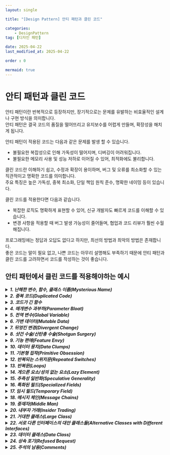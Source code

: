 ```yaml
---
layout: single

title: "[Design Pattern] 안티 패턴과 클린 코드"

categories:
    - DesignPattern
tag: [디자인 패턴]

date: 2025-04-22
last_modified_at: 2025-04-22

order : 0

mermaid: true
---
```


# 안티 패턴과 클린 코드

안티 패턴이란 반복적으로 등장하지만, 장기적으로는 문제를 유발하는 비효율적인 설계나 구현 방식을 의미합니다.  
안티 패턴은 결국 코드의 품질을 떨어뜨리고 유지보수를 어렵게 만들며, 확장성을 해치게 됩니다.

안티 패턴이 적용된 코드는 다음과 같은 문제를 발생 할 수 있습니다.

+ 불필요한 복잡성으로 인해 가독성이 떨어지며, 디버깅이 어려워집니다.
+ 불필요한 메모리 사용 및 성능 저하로 이어질 수 있어, 최적화에도 불리합니다.

클린 코드란 이해하기 쉽고, 수정과 확장이 용이하며, 버그 및 오류를 최소화할 수 있는 직관적이고 명확한 코드를 의미합니다.  
주요 특징은 높은 가독성, 중복 최소화, 단일 책임 원칙 준수, 명확한 네이밍 등이 있습니다.

클린 코드를 적용한다면 다음과 같습니다.

+ 복잡한 로직도 명확하게 표현할 수 있어, 신규 개발자도 빠르게 코드를 이해할 수 있습니다.
+ 변경 사항을 적용할 때 버그 발생 가능성이 줄어들며, 협업과 코드 리뷰가 훨씬 수월해집니다.

프로그래밍에는 정답과 오답도 없다고 하지만, 최선의 방법과 최악의 방법은 존재합니다.  
좋은 코드는 말이 필요 없고, 나쁜 코드는 아무리 설명해도 부족하기 때문에 안티 패턴과 클린 코드를 고려하면서 코드를 작성하는 것이 좋습니다.

## 안티 패턴에서 클린 코드를 적용해야하는 예시

<details>
<summary><h5 style="display: inline;">1. 난해한 변수, 함수, 클래스 이름(Mysterious Name)</h5></summary>
<div markdown="1">

변수명과 함수명은 이름만 보고도 무슨 일을 하는지 알아야합니다.  
명확한 이름이 떠오르지 않는다면 설계가 잘못됐을 수 있습니다.

변수, 함수, 클래스의 이름은 의미를 정확히 표현해야하며 규칙은 다음과 같습니다.

+ 줄임말(축약어)사용을 남발하지 않거나 지양하는 것이 좋습니다.
+ 익숙한 단어를 사용하는 것이 좋습니다.
+ 포괄적인 이름은 좋지 않습니다.
+ 관습적 표현을 지킵니다.
    - 예를 들어 반복문의 인덱스 `i, j, k`, 좌표의 `x, y`, 물리 공식의 `F = ma`등은 그대로 사용합니다.
+ 함수명은 동사, 변수명은 명사를 사용합니다.
+ 콜백 함수는 수동형으로 작성합니다.
    - 예를 들어  `OnHpChanged()`와 같은 수동형이 자연스럽습니다.
+ 클래스명은 객체의 역할을 명확하게 전달해야합니다.

나쁜 예시
```cpp
// 이름만 보고는 이게 뭔지 알 수가 없다
void DoIt(int x);
void Func();

// 의미가 전혀 안 드러나는 변수들
int a, b, c;
a = 10;
b = 20;
c = a + b;

// 축약어 사용으로 인해 너무 짧거나 모호한 네이밍
int cstmr;  // 고객(Customer)?
int trnsAmt; // 거래 금액(Transaction Amount)?

// 애매한 클래스 이름
// 어떤 데이터를 관리하는지 이해하기 어렵다
class DataManager
{
    void save();
    void load();
};
```

좋은 예시
```cpp
// 함수의 의도가 명확한 경우
void AttackEnemy(int DamageAmount);

// 변수의 역할이 명확하다
float CurrentHealth;
int EnemyCount;
int itemPrice = 10;
int tax = 20;
int totalPrice = itemPrice + tax;

// 명확한 이름 사용
int customer;
int transactionAmount;

// 명확한 클래스 이름
// 이름을 통해 사용자 데이터를 관리하는 클래스임을 알 수 있음
class UserDataStorage
{
    void saveUser();
    void loadUser();
};
```

</div>
</details>

<details>
<summary><h5 style="display: inline;">2. 중복 코드(Duplicated Code)</h5></summary>
<div markdown="1">

중복 코드는 동일하거나 유사한 코드가 여러 곳에 반복적으로 나타나는 현산을 의미합니다.

확장성을 저하시킵니다.  
예를 들어, 특정 로직을 수정할 때 여러 곳을 수정해야 하므로 실수할 가능성이 높아집니다.

`DRY - Don't Repeat Yourself`라는 정보의 반복을 줄이는 것을 목표로 하는 소프트웨어 개발의 기본 원칙이 있습니다.

중복되는 코드는 하나만 수정해도 되도록 모아놓아야 합니다.  
함수나 템플릿을 사용하여 중복을 제거할 수 있습니다.  
변수의 경우는 구조체나 클래스를 사용해서 중복을 제거할 수 있습니다.

나쁜 예시
```cpp
// 같은 로직으로 중복되는 코드를 가진 함수
// 플레이어 데미지 처리
void PlayerTakeDamage(float Amount)
{
    Health -= Amount;
    if (Health <= 0)
    {
        Die();
    }
}

// 보스 데미지 처리
void BossTakeDamage(float Amount)
{
    Health -= Amount;
    if (Health <= 0)
    {
        SummonMinions(); // 보스라서 특별히 미니언을 소환
        Die();
    }
}
```

좋은 예시
```cpp
// 공통 부모 클래스에서 데미지 로직을 통일
class ACharacterBase
{
protected:
    virtual void OnDeath() { /* 사망에 대한 처리 */ }
    
public:
    void TakeDamage(float Amount)
    {
        Health -= Amount;
        if (Health <= 0) 
        {
            OnDeath();
        }
    }
};

// 플레이어
class APlayerCharacter : public ACharacterBase
{
protected:
    virtual void OnDeath() override 
    {
        // 플레이어 전용 사망 처리
    }
};

// 보스
class ABoss : public ACharacterBase
{
protected:
    virtual void OnDeath() override
    {
        SummonMinions();
        // 보스 전용 사망 처리
    }
};
```

나쁜 예시
```cpp
// 구조체 없이 비슷한 데이터 그룹이 반복되는 경우
string user1Name = "Alice";
int user1Age = 25;

string user2Name = "Bob";
int user2Age = 30;
```

좋은 예시
```cpp
// 구조체 혹은 클래스를 사용
struct User
{
    string name;
    int age;
};

User users[] = {% raw %}{{"Alice", 25}, {"Bob", 30}}{% endraw %};
```

</div>
</details>

<details>
<summary><h5 style="display: inline;">3. 코드가 긴 함수</h5></summary>
<div markdown="1">

한 파일이나 함수에 너무 많은 코드가 있으면 이해하기 어려워 가독성이 저하됩니다.  
특정 기능을 수정하려면 긴 코드에서 찾아야 하므로, 유지보수가 어렵습니다.  
같은 기능을 다시 사용하려면 복사&붙여넣기를 반복하므로 재사용성이 떨어지며, 중복되는 코드를 가지게 됩니다.  
단일 책임 원칙에 위배됩니다.

주석이 필요하다고 느껴지는 부분은 별도의 함수, 멤버함수로 뺄 수 있습니다.  
함수를 기능단위로 분리하고, 모듈화해주어 해결할 수 있습니다.

함수를 기능 단위로 분리한다면 다음과 같은 장점을 가지게 됩니다.

+ 함수의 코드를 짧게 만들어야 공유하기 좋습니다.
+ 각 기능별로 함수를 분리한다면 한눈에 파악하기 쉽습니다.
+ 수식의 실제 구현 부분과 수식을 적용하는 흐름을 별도의 함수로 나눌 수 있기 때문에 전체 코드가 아닌 자신이 관심 있는 부분만 확인할 수 있습니다.
+ 한 번 작성된 메서드는 다른 클래스나 코드에서 쉽게 재사용할 수 있습니다.
+ 코드가 작고 명확한 단위로 분리되어 있어 책을 읽듯 자연스럽게 이해할 수 있습니다.

나쁜 예시
```cpp
void AMyCharacter::Tick(float DeltaTime)
{
    Super::Tick(DeltaTime);

    // 1. 이동 처리
    // 2. 점프 처리
    // 3. 공격 처리
    // 4. 버프/디버프 처리
    // 5. 체력 체크
    // 6. 애니메이션 업데이트
    // ...
    // ...
}
```

좋은 예시
```cpp
void AMyCharacter::Tick(float DeltaTime)
{
    Super::Tick(DeltaTime);
    
    HandleMovement(DeltaTime);
    HandleJump();
    HandleAttack();
    UpdateAnimation();
}

void AMyCharacter::HandleMovement(float DeltaTime)
{
    // 이동 관련 로직만 심플하게!
}

void AMyCharacter::HandleJump()
{
    // 점프 관련 로직만 모아둠
}

void AMyCharacter::HandleAttack()
{
    // 공격 로직
}
```

</div>
</details>

<details>
<summary><h5 style="display: inline;">4. 매개변수 과부하(Parameter Bloat)</h5></summary>
<div markdown="1">

매개변수 과부하는 함수에 매개변수가 너무 많은 경우를 의미합니다.

인자가 많으면 코드가 복잡하며, 매개변수 순서를 실수할 가능성이 증가합니다.

구조체, 클래스로 묶어서 그룹화를 하고, 매개변수로 사용하는 방법이 있습니다.  
불필요한 인수가 있다면 제거합니다.

나쁜 예시
```cpp
void InitWeapon(FString Name, float Damage, float FireRate, int32 AmmoCount, float ReloadTime, USkeletalMesh* Mesh, USoundBase* Sound)
{
    
}
```

좋은 예시
```cpp
struct FWeaponData
{
    FString Name;
    float Damage;
    float FireRate;
    int32 AmmoCount;
};

struct FWeaponAssets
{
    USkeletalMesh* Mesh;
    USoundBase* Sound;
};

void InitWeapon(const FWeaponData& InData, const FWeaponAssets& InAssets)
{
    
}
```

</div>
</details>

<details>
<summary><h5 style="display: inline;">5. 전역 변수(Global Variable)</h5></summary>
<div markdown="1">

전역 변수는 프로그램 어디서든 접근할 수 있는 변수입니다.

무분별하게 사용한다면 유지보수와 디버깅이 어려워진다는 문제가 발생합니다.

전역 변수는 최대한 사용하지 않아야 합니다.  
지역 변수로 사용하거나 클래스를 통해 캡슐화하는 방법이 있습니다.  
언리얼 엔진의 경우 `Subsystem`이 있습니다.  
[Subsytem 공식 문서](https://dev.epicgames.com/documentation/ko-kr/unreal-engine/programming-subsystems-in-unreal-engine){: target="_blank"}

나쁜 예시
```cpp
#include <iostream>

using namespace std;

int score = 0; // 전역 변수

void addScore(int value)
{
    score += value;
}

void showScore()
{
    cout << "Current Score: " << score << endl;
}

int main()
{
    addScore(10);
    showScore();
}
```

좋은 예시
```cpp
#include <iostream>

using namespace std;

void showScore(int score)
{
    cout << "Current Score: " << score << endl;
}

int main()
{
    int score = 0; // 지역 변수 사용
    score += 10;
    showScore(score);
}
```

```cpp
#include <iostream>

using namespace std;

// 클래스 사용
class Game
{
private:
    int score;

public:
    Game() : score(0) {} // 초기화

    void addScore(int value) { score += value; }
    void showScore() { cout << "Current Score: " << score << endl; }
};
```

```cpp
// 언리얼 Subsystem을 사용
UCLASS()
class UScoreSystem : public UGameInstanceSubsystem
{
    GENERATED_BODY()

private:
    int32 Score;

public:
    void AddScore(int32 Amount)
    {
        Score += Amount;
        // 점수가 변경됐음을 알리는 로직
    }

    int32 GetScore() const { return Score; }
};

// 사용 예시
void AEnemy::OnDefeated()
{
    if (UGameInstance* GI = GetGameInstance())
    {
        if (UScoreSystem* ScoreSys = GI->GetSubsystem<UScoreSystem>())
        {
            ScoreSys->AddScore(50);
        }
    }
}
```

</div>
</details>

<details>
<summary><h5 style="display: inline;">6. 가변 데이터(Mutable Data)</h5></summary>
<div markdown="1">

가변 데이터는 생성된 후에 값이나 상태를 변경할 수 있는 데이터를 의미합니다.

접근 제어자가 `public`인 경우 클래스 멤버가 외부에 공개되며, 누구나 접근하고 수정할 수 있다는 문제가 있습니다.  
이로인해 의도치 않게 값이 변경될 수 있으며, 어디서 값이 변경되었는지 추적하기 어려울 수 있습니다.

캡슐화하고, Get/Set 함수 등을 통해 변경하도록 변경 가능한 범위를 최소화해야합니다.  
수정할 필요가 없다면 불변 데이터(Immutable Data)로 설정하는 것이 좋습니다.

나쁜 예시
```cpp
class APlayerCharacter
{
public:
    float Health;
    int32 Level;
};

void SomeRandomFunc(APlayerCharacter* Player)
{
    Player->Health = 99999.f;
    Player->Level = 999;
}
```

좋은 예시
```cpp
// 캡슐화
class APlayerCharacter
{
private:
    float Health;
    int32 Level;

public:
    float GetHealth() const { return Health; }
    int32 GetLevel() const { return Level; }

    void TakeDamage(float Amount)
    {
        Health = FMath::Max(0.0f, Health - Amount);
        // 데미지 받은 로직은 여기에만!
    }

    void LevelUp()
    {
        Level++;
        Health = 100.f * Level;
    }
};
```

</div>
</details>

<details>
<summary><h5 style="display: inline;">7. 뒤엉킨 변경(Divergent Change)</h5></summary>
<div markdown="1">

뒤엉킨 변경이란 단일 책임 원칙(SRP, Single Responsibility Principle) 위반으로 인해 하나의 클래스가 너무 많은 역할을 수행하면서, 여러 이유로 자주 변경되는 문제를 의미합니다.

다른 맥락의 동작은 각각 다른 모듈로 분리해 단일 책임을 지켜야합니다.

역할별로 클래스를 분리합니다.

나쁜 예시
```cpp
// 한 클래스가 여러가지의 역할 수행
class AGameManager
{
public:
    // (1) 데이터 관련
    void LoadPlayerData();
    void SavePlayerData();

    // (2) 게임플레이 관련
    void StartNewGame();
    void SpawnEnemies();

private:
    // (1) 데이터 관련 필드
    FString SaveFilePath;

    // (2) 게임플레이 관련 필드
    TArray<AEnemy*> ActiveEnemies;
};
```

좋은 예시
```cpp
// 역할별로 클래스를 분리
// (1) 데이터 전용 클래스
class UPlayerDataManager : public UGameInstanceSubsystem
{
public:
    void LoadPlayerData();
    void SavePlayerData();
    // ...
};

// (2) 게임플레이 전용 클래스
class UGameplayManager : public UGameInstanceSubsystem
{
public:
    void StartNewGame();
    void SpawnEnemies();
};
```

</div>
</details>

<details>
<summary><h5 style="display: inline;">8. 샷건 수술/산탄총 수술(Shotgun Surgery)</h5></summary>
<div markdown="1">

샷건 수술은 작은 변경을 위해 여러 클래스나 여러 곳을 수정해야 하는 상황을 설명하는 디자인 문제입니다.

하나의 변경 요구에 대해 여러 파일이나 클래스를 수정해야 하므로, 코드 유지보수가 복잡하고, 변경이 번거롭다는 문제가 있습니다.

책임을 명확하게 분리하여, 관련된 기능을 하나의 클래스로 모아주어야 합니다.

나쁜 예시
```cpp
class APlayerCharacter : public ACharacter
{
public:
    void TakeDamage(float Amount)
    {
        // 데미지 로직 1
    }
};

class AWeapon : public AActor
{
public:
    float CalculateDamage()
    {
        // 데미지 로직 2
        return 0.0f;
    }
};

class AMyGameMode : public AGameModeBase
{
public:
    void UpdateDamageLeaderboard()
    {
        // 데미지 로직 3
    }
};
```

좋은 예시
```cpp
// 관련된 기능을 하나의 클래스로 모아주는 방법
class UDamageSystem
{
public:
    float CalculateDamage(AWeapon* Weapon, ACharacter* Target);
    void ApplyDamage(AWeapon* Weapon, ACharacter* Target);
    void UpdateDamageLeaderboard(ACharacter* Damager, ACharacter* Target, float Amount);
};
```

</div>
</details>

<details>
<summary><h5 style="display: inline;">9. 기능 편애(Feature Envy)</h5></summary>
<div markdown="1">

기능 편애는 한 클래스가 다른 클래스의 메서드나 데이터를 과도하게 호출하여, 해당 클래스의 책임을 넘어서서 다른 클래스에 대한 지나친 의존성을 가지는 경우를 의미합니다.  
즉, 한 클래스가 다른 클래스의 메서드를 지나치게 호출하고, 해당 클래스의 내부 구조에 대해 너무 많이 알게되는 문제입니다.

클래스의 책임이 명확하지 않게 되어, 응집력이 떨어지고 클래스가 비대해집니다.  
한 클래스가 다른 클래스를 과도하게 참조하게 되므로 결합도가 증가합니다.  
다른 클래스의 세부 구현을 의존하므로, 호출한 메서드나 데이터가 수정된다면 사용하는 클래스도 함께 수정해야할 수 있습니다.

함수를 데이터가 있는 곳으로 옮기는 기능 이동(Move Feature) 방법이 있습니다.

나쁜 예시
```cpp
class UDamageCalculator
{
public:
    float CalculateDamageReduction(AMyCharacter* Character, float Damage)
    {
        // Character의 정보를 사용
        float HealthPercent = Character->GetHealth() / Character->GetMaxHealth();
        float ArmorFactor   = Character->GetArmor() * 0.1f;
        // ...
        return Damage * (1.0f - ArmorFactor * HealthPercent);
    }
};
```

좋은 예시
```cpp
class AMyCharacter : public ACharacter
{
public:
    float CalculateDamageReduction(float Damage) const
    {
        float HealthPercent = Health / MaxHealth;
        float ArmorFactor   = Armor * 0.1f;
        // ...
        return Damage * (1.0f - ArmorFactor * HealthPercent);
    }
};

class UDamageCalculator
{
public:
    float CalculateDamageReduction(AMyCharacter* Character, float Damage)
    {
        // Character가 스스로 계산
        return Character->CalculateDamageReduction(Damage);
    }
};
```

</div>
</details>

<details>
<summary><h5 style="display: inline;">10. 데이터 뭉치(Data Clumps)</h5></summary>
<div markdown="1">

데이터 뭉치는 여러 클래스에서 자주 함께 사용되는 여러 변수들이 한 곳에서, 한 번에 처리되고 있는 상황을 의미합니다.

자주 함께 쓰이는 데이터는 하나로 묶으면 의미가 명확해집니다.

중복되는 필드나 매개변수 그룹을 구조체나 클래스로 분리하는 방법이 있습니다.

나쁜 예시
```cpp
void FireWeapon(float Damage, float Range, float Accuracy);
void ShowWeaponStats(float Damage, float Range, float Accuracy);
void UpgradeWeapon(float& Damage, float& Range, float& Accuracy);
```

좋은 예시
```cpp
// 무기 스탯 구조체
struct FWeaponStats
{
    GENERATED_BODY()

    UPROPERTY(EditAnywhere, BlueprintReadWrite)
    float Damage;

    UPROPERTY(EditAnywhere, BlueprintReadWrite)
    float Range;

    UPROPERTY(EditAnywhere, BlueprintReadWrite)
    float Accuracy;
};

void FireWeapon(const FWeaponStats& Stats);
void ShowWeaponStats(const FWeaponStats& Stats);
void UpgradeWeapon(FWeaponStats& Stats);
```

</div>
</details>

<details>
<summary><h5 style="display: inline;">11. 기본형 집착(Primitive Obsession)</h5></summary>
<div markdown="1">

기본형 집착은 의미나 책임을 나타내는 클래스를 사용하지 않고, 기본 데이터타입을 지나치게 사용하는 문제를 의미합니다.  
즉, 복잡한 데이터를 단순한 기본형(int, string)에 과도하게 의존하는 경향입니다.

같은 로직을 반복하게 되므로, 불필요한 중복을 발생시킵니다.  
의미가 표현되지 않아 파악하기 어려워져 가독성이 떨어집니다.

의미를 가지는 클래스나 구조체를 사용하는 방법이 있습니다.  
추가로 형식 검증 등의 검증 로직을 추가로 구현할 수 있습니다.

나쁜 예시
```cpp
float Health;
float MaxHealth;

FString PhoneNumber;
```

좋은 예시
```cpp
// 체력을 표현하는 클래스
class FHealth
{
public:
    FHealth(float InCurrent, float InMax)
        : Current(InCurrent), Max(InMax) {}

    void ApplyDamage(float Amount)
    {
        Current = std::max(0.f, Current - Amount);
    }
    
private:
    float Current;
    float Max;
};
```

</div>
</details>

<details>
<summary><h5 style="display: inline;">12. 반복되는 스위치문(Repeated Switches)</h5></summary>
<div markdown="1">

`Switch`문을 사용해서 분기를 처리할 경우 새로운 분기가 생길 때마다 여러 `Switch`문을 전부 수정해야하는 경우 비효율적입니다.

다형성 구조를 활용하여 인터페이스나 부모 클래스에서 처리하도록 구현하는 방법이 있습니다.  
전략 패턴을 사용하는 방법이 있습니다.

나쁜 예시
```cpp
switch (WeaponType)
{
    case EWeaponType::Sword:
        return DoSwordAttack();
    case EWeaponType::Bow:
        return DoBowAttack();
    // ...
}
```

좋은 예시
```cpp
// 다형성 활용
// 무기 베이스
class AWeapon
{
public:
    virtual void Attack();
};

// 무기별 클래스
class ASword : public AWeapon
{
public:
    virtual void Attack() override { /* 칼 공격 로직 */ }
};

class ABow : public AWeapon
{
public:
    virtual void Attack() override { /* 활 공격 로직 */ }
};
```

</div>
</details>

<details>
<summary><h5 style="display: inline;">13. 반복문(Loops)</h5></summary>
<div markdown="1">

반복문은 성능 저하의 원인으로 비즈니스 로직을 다 넣게되면 비효율적입니다.

중첩 반복문은 사용하지 않는 것이 좋습니다.

나쁜 예시
```cpp
// 인벤토리에서 무거운 아이템을 찾아서 무게를 계산하는 과정
void ProcessHeavyItems()
{
    TArray<UItem*> Items = GetAllItems();
    TArray<UItem*> HeavyItems;

    // (1) 무거운 아이템 골라내기
    for (int32 i = 0; i < Items.Num(); i++)
    {
        if (Items[i]->Weight > 10.f)
        {
            HeavyItems.Add(Items[i]);
        }
    }

    // (2) 무게 총합 계산
    float TotalWeight = 0.f;
    for (int32 j = 0; j < HeavyItems.Num(); j++)
    {
        TotalWeight += HeavyItems[j]->Weight;
    }

    // (3) 너무 무거우면 효과 적용
    if (TotalWeight > 50.f)
    {
        ApplySlowEffect();
    }
}
```

좋은 예시
```cpp
// 언리얼 엔진 기준
void ProcessHeavyItems()
{
    TArray<UItem*> Items = GetAllItems();

    // 필터링 함수(FilterByPredicate) 사용
    auto HeavyItems = Items.FilterByPredicate([](UItem* Item)
    {
        return Item->Weight > 10.f;
    });

    // 무게 계산 + 효과 적용
    float TotalWeight = 0.f;
    for (UItem* Item : HeavyItems)
    {
        TotalWeight += Item->Weight;
    }

    if (TotalWeight > 50.f)
    {
        ApplySlowEffect();
    }
}
```

</div>
</details>

<details>
<summary><h5 style="display: inline;">14. 게으른 요소/성의 없는 요소(Lazy Element)</h5></summary>
<div markdown="1">

게으른 요소란 필요하지 않은 클래스, 메서드, 변수 등이 코드에 남아있지만 실제로 거의 사용되지 않는 경우입니다.

다음과 같은 예시가 있습니다.

+ 언젠가 필요할 수도 있겠지로 남겨둔 코드  
+ 과거에는 사용했지만, 리팩토링 후 불필요해진 코드  
+ 기능이 너무 작거나, 다른 클래스에 흡수될 수 있는 불필요한 클래스/함수

함수, 변수, 작거나 불필요한 클래스는 다른 클래스로 합치거나 제거하는 방법 등이 있습니다.

나쁜 예시
```cpp
// 과도하게 중간 함수만 존재
class AProjectile
{
public:
    void Launch(const FVector& Dir, float Speed)
    {
        // 다른 함수를 호출만 하며, 다른 작업을 하지 않음
        LaunchProjectile(Dir, Speed);
    }

private:
    void LaunchProjectile(const FVector& Dir, float Speed)
    {
        // 실제 로직
        ProjectileMovement->Velocity = Dir * Speed;
    }
};

// 더이상 사용되지 않는 함수가 존재
class AEnemy
{
public:
    void Move() { /* 이동 코드 */ }
    void Attack() { /* 공격 코드 */ }

    // 이 함수는 현재 사용되지 않음
    void Hide() { /* 숨는 동작 */ }
};
```

좋은 예시
```cpp
// 불필요한 함수 제거
class AProjectile
{
public:
    void Launch(const FVector& Dir, float Speed)
    {
        ProjectileMovement->Velocity = Dir * Speed;
    }

private:
    UProjectileMovementComponent* ProjectileMovement;
};

class AEnemy
{
public:
    void Move() { /* 이동 코드 */ }
    void Attack() { /* 공격 코드 */ }
}
```

</div>
</details>

<details>
<summary><h5 style="display: inline;">15. 추측성 일반화(Speculative Generality)</h5></summary>
<div markdown="1">

추측성 일반화는 현재 필요하지 않은 기능이나 확장을 위해 미리 복잡한 구조를 만들어 놓는 것을 의미합니다.

미래 대비보다 현재 필요한 기능이나 문제 해결을 우선적으로 수행하여 불필요한 추상화를 걷어내야합니다.

나쁜 예시
```cpp
// 불필요한 인터페이스
class IWeapon
{
public:
    virtual void Attack() = 0;
};

// 단 하나의 클래스만 존재
class Sword : public IWeapon
{
public:
    void Attack() override { }
};
```

좋은 예시
```cpp
// 필요할 경우 인터페이스 사용
class Sword
{
public:
    void Attack() { }
};
```

</div>
</details>

<details>
<summary><h5 style="display: inline;">16. 특화된 필드(Specialized Fields)</h5></summary>
<div markdown="1">

특화된 필드는 특정 기능에만 필요한 필드를 의미합니다.

클래스를 분리하거나 공통된 인터페이스로 관리하는 방법이 있습니다.

나쁜 예시
```cpp
class AEnemy : public ACharacter
{
public:
    // 일반 공격
    float Health;

    // 원거리 공격 전용 (근접 적은 안 씀)
    float ProjectileSpeed;
    UParticleSystem* ProjectileEffect;

    // 텔레포트 전용 (다른 적은 안 씀)
    float TeleportCooldown;
    float LastTeleportTime;
};
```

좋은 예시
```cpp
// 언리얼 엔진의 경우 컴포넌트로 분리
class URangedAttackComponent : public UActorComponent
{
    float ProjectileSpeed;
    void ExecuteAttack();
};

class UTeleportComponent : public UActorComponent
{
    float TeleportCooldown;
    void ExecuteTeleport();
};

// 적 캐릭터
class AEnemy : public ACharacter
{
    float Health;
    URangedAttackComponent* RangedComp;   // 원거리 적만 붙임
    UTeleportComponent* TeleportComp;     // 텔레포트 적만 붙임
};
```

</div>
</details>

<details>
<summary><h5 style="display: inline;">17. 임시 필드(Temporary Field)</h5></summary>
<div markdown="1">

임시 필드는 일시적으로만 필요한 데이터를 저장하는 변수나 필드를 의미합니다.

목적이 분명치 않은 필드는 코드 복잡도를 높이는 원인입니다.

사용되지 않는 시점이 더 많다면 다른 구조 또는 클래스로 분리하거나 제거합니다.

나쁜 예시
```cpp
class Order
{
private:
    double price;
    int quantity;

    // 임시 필드
    double tempTax;

public:
    double CalculateTotal()
    {
        tempTax = price * 0.1;  // 세금 계산
        return price * quantity + tempTax;
    }
};

// 불필요한 임시 변수
void UpdateInfo(std::string newName, std::string newAddress)
    {
        std::string tempName = newName;  // 임시 변수
        std::string tempAddress = newAddress;  // 임시 변수

        name = tempName;
        address = tempAddress;
    }
```

좋은 예시
```cpp
// 불필요한 임시 필드 제거
class Order
{
private:
    double price;
    int quantity;

public:
    double CalculateTotal()
    {
        return price * quantity + price * 0.1;
    }
};

// 불필요한 임시 변수 제거
void UpdateInfo(std::string newName, std::string newAddress)
    {
        name = newName;
        address = newAddress;
    }
```

</div>
</details>

<details>
<summary><h5 style="display: inline;">18. 메시지 체인(Message Chains)</h5></summary>
<div markdown="1">

메시지 체인은 여러 객체에 연속적으로 메시지를 전달하는 구조를 의미합니다.  
즉, 하나의 객체가 다른 객체에게 메시지를 보내고, 그 객체가 또 다른 객체에 메시지를 보내는 구조입니다.

객체를 줄줄이 호출하면 내부 구조가 노출돼 결합도가 커지며, 불필요한 책임을 가지게 됩니다.

디미터의 법칙(Demeter's Law) 또는 최소 지식의 법칙에 위배됩니다.

책임을 분리하고, 자신의 책임만 수행하도록 하는 방법이 있습니다.

나쁜 예시
```cpp
// 연속적으로 이어진 참조
void APlayer::PlayWeaponSound()
{
    if (Inventory
        && Inventory->EquippedWeapon
        && Inventory->EquippedWeapon->SoundData
        && Inventory->EquippedWeapon->SoundData->AttackSound)
    {
        UGameplayStatics::PlaySound2D(this, Inventory->EquippedWeapon->SoundData->AttackSound);
    }
}
```

좋은 예시
```cpp
// 책임을 분리
void APlayer::PlayWeaponSound()
{
    USoundBase* AttackSound = GetEquippedWeaponSound();
    if (AttackSound)
    {
        UGameplayStatics::PlaySound2D(this, AttackSound);
    }
}

USoundBase* APlayer::GetEquippedWeaponSound()
{
    // 아래 호출부에서 직접 소리를 반환
    return Inventory ? Inventory->GetAttackSound() : nullptr;
}

USoundBase* UInventoryComponent::GetAttackSound()
{
    if (!EquippedWeapon) return nullptr;
    return EquippedWeapon->GetAttackSound();
}

USoundBase* AWeapon::GetAttackSound()
{
    return SoundData ? SoundData->AttackSound : nullptr;
}
```

</div>
</details>

<details>
<summary><h5 style="display: inline;">19. 중재자(Middle Man)</h5></summary>
<div markdown="1">

중재자는 객체 간의 직접적인 상호작용을 피하려할 때 사용하는 구조입니다.  
이 구조를 과도하게 사용하면, 불필요한 중간 객체가 증가할 수 있습니다.

실질적 로직 없이 위임만 하는 클래스는 직접 연결해도 문제가 없다면 중간 단계를 제거하는 방법이 있습니다.  
즉, 직관적인 구조로 수정하는 방법입니다.

나쁜 예시
```cpp
// 불필요하게 중재자가 된 경우
// 별다른 로직 없이 함수를 호출하기만 함
// 언리얼 엔진 예시
class AMyPlayerController : public APlayerController
{
public:
    void MoveForward(float Value)  { Character->MoveForward(Value); }
    void MoveRight(float Value)    { Character->MoveRight(Value); }
    void Jump()                    { Character->Jump(); }
    void StartFire()               { Character->StartFire(); }
    void StopFire()                { Character->StopFire(); }
    // ...

private:
    AMyCharacter* Character;
};
```

좋은 예시
```cpp
// 직접 캐릭터에 입력 바인딩으로 중재자를 제거
// 언리얼 엔진 예시
void AMyPlayerController::SetupInputComponent()
{
    Super::SetupInputComponent();

    // 현재 캐릭터 가져오기
    AMyCharacter* MyChar = Cast<AMyCharacter>(GetCharacter());
    if (MyChar && InputComponent)
    {
        // 캐릭터가 필요한 입력을 직접 바인딩
        MyChar->SetupPlayerInput(InputComponent);
    }
}

void AMyCharacter::SetupPlayerInput(UInputComponent* PlayerInputComponent)
{
    PlayerInputComponent->BindAxis("MoveForward", this, &AMyCharacter::MoveForward);
    PlayerInputComponent->BindAxis("MoveRight", this, &AMyCharacter::MoveRight);
    // ...
}
```

</div>
</details>

<details>
<summary><h5 style="display: inline;">20. 내부자 거래(Insider Trading)</h5></summary>
<div markdown="1">

내부자 거래는 모듈 간에 비공개 데이터의 거래가 많은 경우를 의미합니다.

비공개 데이터가 과하게 오가면 결합도가 높아집니다.

필요한 정보만 교환할 수 있게 인터페이스 범위를 명확하게 정의해야합니다.

나쁜 예시
```cpp
// AEnemy가 APlayerCharacter의 내부 변수까지 참조
void AEnemy::Attack(APlayerCharacter* Player)
{
    if (!Player->bIsInvulnerable)
    {
        float Damage = AttackDamage - Player->EquippedArmor->DamageReduction;
        Player->CurrentHealth -= Damage;

        // UI도 직접 갱신
        Player->PlayerHUD->UpdateHealthBar(Player->CurrentHealth, Player->MaxHealth);
    }
}
```

좋은 예시
```cpp
// AEnemy는 공개된 함수를 호출
void AEnemy::Attack(APlayerCharacter* Player)
{
    if (Player && Player->CanBeAttacked())
    {
        Player->ReceiveDamage(AttackDamage);
    }
}

// Player
bool APlayerCharacter::CanBeAttacked() const
{
    return !bIsInvulnerable;
}

void APlayerCharacter::ReceiveDamage(float Damage)
{
    // 갑옷 계산, HUD 업데이트 등 내부적으로 처리
    float ActualDamage = EquippedArmor ? EquippedArmor->ApplyReduction(Damage) : Damage;

    CurrentHealth = FMath::Max(0.f, CurrentHealth - ActualDamage);
    PlayerHUD->UpdateHealth(CurrentHealth, MaxHealth);
}
```

</div>
</details>

<details>
<summary><h5 style="display: inline;">21. 거대한 클래스(Large Class)</h5></summary>
<div markdown="1">

거대 클래스는 너무 많은 책임을 지고, 필드와 메서드가 폭발적으로 늘어난 클래스를 의미합니다.

중복이 생기고 관리가 어려워지므로 역할이나 기능별로 클래스를 분리해야합니다.  
사용 패턴을 분석해서 클래스를 쪼개면 유지보수가 수월해집니다.

나쁜 예시
```cpp
class AGameCharacter : public ACharacter
{
public:
    // 이동 처리
    void MoveForward(float Value);
    void MoveRight(float Value);
    // 전투 처리
    void Attack();
    void Reload();
    // 인벤토리 처리
    void AddItem(UItem* Item);
    void RemoveItem(UItem* Item);
    // 퀘스트 처리
    void AcceptQuest(UQuest* Quest);
    void CompleteQuest(UQuest* Quest);
    // 대화 처리
    void StartDialogue();
    void EndDialogue();
    // ... 계속 ...
};
```

좋은 예시
```cpp
// 언리얼 엔진의 컴포넌트를 사용해서 분리하는 방법
class AGameCharacter : public ACharacter
{
public:
    AGameCharacter();
    // 핵심 동작만 유지, 나머지는 분리
private:
    UPROPERTY()
    UMovementComponent* MovementComp;

    UPROPERTY()
    UCombatComponent* CombatComp;

    UPROPERTY()
    UInventoryComponent* InventoryComp;

    UPROPERTY()
    UQuestComponent* QuestComp;
    // ...
};
```

</div>
</details>

<details>
<summary><h5 style="display: inline;">22. 서로 다른 인터페이스의 대안 클래스들(Alternative Classes with Different Interfaces)</h5></summary>
<div markdown="1">

서로 다른 인터페이스의 대안 클래스들은 서로 비슷한 기능을 제공하는 클래스들이지만 서로 다른 방식으로 구현된 경우를 의미합니다.  
즉, 각 클래스가 제공하는 함수가 달라 클래스 타입에 따라 다른 함수를 호출해야하는 경우입니다.

클래스를 교체하려면 인터페이스가 호환되어야합니다.  
유사 기능 클래스끼리 일관된 형식을 갖추는 것이 좋습니다.

나쁜 예시
```cpp
// 같은 로직을 수행하지만 제공되는 인터페이스가 다른 경우
class ARangedWeapon
{
public:
    void FireProjectile();
    void Reload();
};

class AMeleeWeapon
{
public:
    void PerformAttack();
    void SharpenBlade();
};

// 플레이어 캐릭터
void APlayerCharacter::Attack()
{
    if (CurrentRangedWeapon)
        CurrentRangedWeapon->FireProjectile();
    else if (CurrentMeleeWeapon)
        CurrentMeleeWeapon->PerformAttack();
}
```

좋은 예시
```cpp
class AWeapon : public AActor
{
public:
    virtual void Attack() = 0;  // 추상 메서드
    virtual void Reload() {}    // 기본 구현(근접 무기는 비워둘 수도 있다.)
};

class ARangedWeapon : public AWeapon
{
public:
    virtual void Attack() override { /* 원거리 공격 */ }
    virtual void Reload() override { /* 탄약 보충 */ }
};

class AMeleeWeapon : public AWeapon
{
public:
    virtual void Attack() override { /* 근접 공격 */ }
    // Reload()는 기획에 따라 오버라이드
};

// 플레이어 캐릭터
void APlayerCharacter::Attack()
{
    if (CurrentWeapon)
    {
        CurrentWeapon->Attack(); // 무기 종류 관계없이 한 번에 호출
    }
}
```

</div>
</details>

<details>
<summary><h5 style="display: inline;">23. 데이터 클래스(Data Class)</h5></summary>
<div markdown="1">

데이터 클래스는 데이터 필드와 Get/Set함수로 이루어진 클래스를 의미합니다.  
데이터 필드와 Get/Set만 있는 클래스는 다른 곳에서 함부로 조작되기 쉽습니다.

데이터 클래스를 사용하는 클래스로 옮기는 방법이 있습니다.  
만약 다양한 곳에서 데이터 클래스를 사용하기 때문에 옮길 수 없다면, 변경될 필요가 없는 필드는 세터를 제거해 안정성을 높혀야합니다.

나쁜 예시
```cpp
class FPlayerStats
{
public:
    float GetHealth() const { return Health; }
    void SetHealth(float H) { Health = H; }
    // ...
private:
    float Health;
    float MaxHealth;
    // ...
};

// 플레이어가 Stats를 조작
void APlayerCharacter::TakeDamage(float Damage)
{
    float NewHealth = PlayerStats.GetHealth() - Damage;
    PlayerStats.SetHealth(FMath::Max(0.f, NewHealth));
    // 기타 작업 포함...
}
```

좋은 예시
```cpp
class FPlayerStats
{
public:
    // 함수 안에서 로직 처리
    void ApplyDamage(float Damage)
    {
        float ActualDamage = Damage * (1.0f - Defense / 100.f);
        Health = FMath::Max(0.f, Health - ActualDamage);
    }

    bool IsDead() const { return Health <= 0.f; }

    // ...

private:
    float Health;
    float Defense;
    // ...
};

// 플레이어
void APlayerCharacter::TakeDamage(float Damage)
{
    PlayerStats.ApplyDamage(Damage);
    if (PlayerStats.IsDead())
    {
        Die();
    }
}
```

</div>
</details>

<details>
<summary><h5 style="display: inline;">24. 상속 포기(Refused Bequest)</h5></summary>
<div markdown="1">

상속 포기는 서브클래스가 부모의 기능 중 일부만 필요하거나 인터페이스가 맞지 않은 경우를 의미합니다.  
이 경우 리스코프치환에 어긋나게 됩니다.

비어있는 구현이나 예외 처리가 늘어나게 됩니다.

컨포지션을 사용하는 방법이 있습니다.  
상속시 더 작은 인터페이스를 설정하는 방법 등으로 클래스를 분리하는 방법이 있습니다.

나쁜 예시
```cpp
class AWeapon
{
public:
    virtual void Attack();
    virtual void Reload(); // 근접 무기는 재장전 필요 X
};

class AMeleeWeapon : public AWeapon
{
public:
    virtual void Reload() override
    {
        // 근접 무기에선 의미가 없으니 비워두게됨
    }
};
```

좋은 예시
```cpp
class ABaseWeapon : public AActor
{
public:
    virtual void Attack() = 0; // 모든 무기는 공격 기능
};

class ARangedWeapon : public ABaseWeapon
{
public:
    virtual void Attack() override { /* 발사 로직 */ }
    void Reload() { /* 탄약 보충 */ }
};

class AMeleeWeapon : public ABaseWeapon
{
public:
    virtual void Attack() override { /* 근접 공격 로직 */ }
    // Reload()는 없음!
};
```

</div>
</details>

<details>
<summary><h5 style="display: inline;">25. 주석의 남용(Comments)</h5></summary>
<div markdown="1">

모든 주석을 무조건 삭제하라는 의미가 아니며, 필요한 정보만 담고, 근본적인 해석을 위해 사용하는 것이 좋습니다.  
즉, 코드 자체는 구현을 설명하고, 주석은 의도를 설명하도록 작성하는 것이 좋습니다.

가장 좋은 상황은 주석을 사용하지 않고, 코드만으로 명확하게 이해되는것이 좋습니다.  
주석이 필요한 상황일 경우, 주석이 필요없는 코드로 바꾸는 것이 좋습니다.

주석을 작성하는 대신 다음과 같은 방법이 좋습니다.

1. 변수 이름을 명확하게 지어준다.
2. 메서드를 명확한 이름으로 작게 나누어 작성한다.

다음과 같은 상황에서는 주석을 사용하는 것이 좋습니다.

1. 기획 문서를 보지 않으면 이해가 어려운 복잡한 게임 매커니즘
2. 복잡한 수학이나 물리 공식의 구현이 포함된 경우

나쁜 예시
```cpp
// 함수에 각 단계별 설명이 가득한 경우
void AEnemy::UpdateBehavior()
{
    // 1. 플레이어 위치 가져오기
    // 2. 시야 범위 확인
    // 3. 시야 각도 계산
    // 4. 라인 트레이스 해서 장애물 있는지
    // 5. 없으면 공격, 있으면 패트롤
    // ...
}
```

좋은 예시
```cpp
void AEnemy::UpdateBehavior()
{
    if (CanSeePlayer())
    {
        EngagePlayer();
    }
    else
    {
        PatrolArea();
    }
}

bool AEnemy::CanSeePlayer()
{
    return IsWithinSightRange() && IsInFieldOfView() && HasLineOfSight();
}
```

</div>
</details>